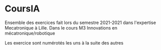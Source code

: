 # CoursIA
Ensemble des exercices fait lors du semestre 2021-2021 dans l'expertise Mecatronique à Lille.
Dans le cours M3 Innovations en mécatronique/robotique

Les exercice sont numérotés les uns à la suite des autres

